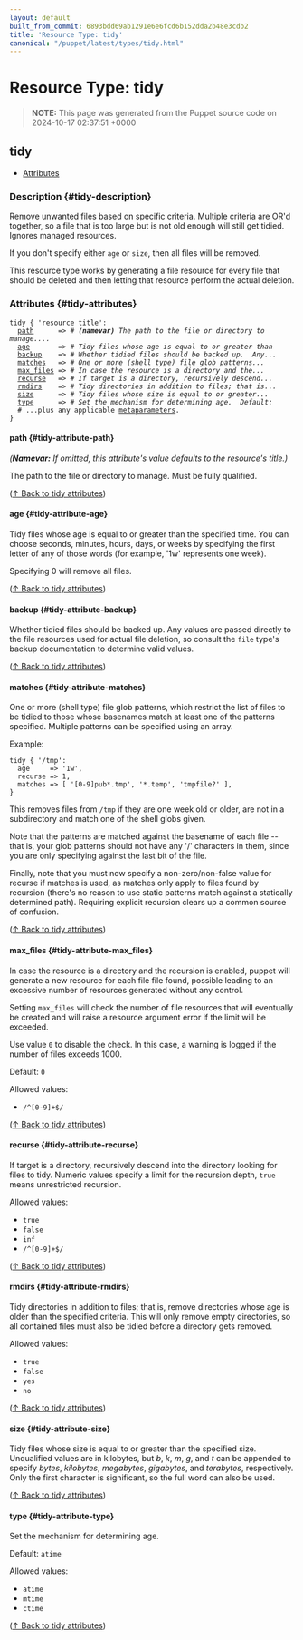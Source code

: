 ```yaml
---
layout: default
built_from_commit: 6893bdd69ab1291e6e6fcd6b152dda2b48e3cdb2
title: 'Resource Type: tidy'
canonical: "/puppet/latest/types/tidy.html"
---
```


# Resource Type: tidy

> **NOTE:** This page was generated from the Puppet source code on 2024-10-17 02:37:51 +0000



## tidy

* [Attributes](#tidy-attributes)

### Description {#tidy-description}

Remove unwanted files based on specific criteria.  Multiple
criteria are OR'd together, so a file that is too large but is not
old enough will still get tidied. Ignores managed resources.

If you don't specify either `age` or `size`, then all files will
be removed.

This resource type works by generating a file resource for every file
that should be deleted and then letting that resource perform the
actual deletion.

### Attributes {#tidy-attributes}

<pre><code>tidy { 'resource title':
  <a href="#tidy-attribute-path">path</a>      =&gt; <em># <strong>(namevar)</strong> The path to the file or directory to manage....</em>
  <a href="#tidy-attribute-age">age</a>       =&gt; <em># Tidy files whose age is equal to or greater than </em>
  <a href="#tidy-attribute-backup">backup</a>    =&gt; <em># Whether tidied files should be backed up.  Any...</em>
  <a href="#tidy-attribute-matches">matches</a>   =&gt; <em># One or more (shell type) file glob patterns...</em>
  <a href="#tidy-attribute-max_files">max_files</a> =&gt; <em># In case the resource is a directory and the...</em>
  <a href="#tidy-attribute-recurse">recurse</a>   =&gt; <em># If target is a directory, recursively descend...</em>
  <a href="#tidy-attribute-rmdirs">rmdirs</a>    =&gt; <em># Tidy directories in addition to files; that is...</em>
  <a href="#tidy-attribute-size">size</a>      =&gt; <em># Tidy files whose size is equal to or greater...</em>
  <a href="#tidy-attribute-type">type</a>      =&gt; <em># Set the mechanism for determining age.  Default: </em>
  # ...plus any applicable <a href="https://puppet.com/docs/puppet/latest/metaparameter.html">metaparameters</a>.
}</code></pre>


#### path {#tidy-attribute-path}

_(**Namevar:** If omitted, this attribute's value defaults to the resource's title.)_

The path to the file or directory to manage.  Must be fully
qualified.

([↑ Back to tidy attributes](#tidy-attributes))


#### age {#tidy-attribute-age}

Tidy files whose age is equal to or greater than
the specified time.  You can choose seconds, minutes,
hours, days, or weeks by specifying the first letter of any
of those words (for example, '1w' represents one week).

Specifying 0 will remove all files.

([↑ Back to tidy attributes](#tidy-attributes))


#### backup {#tidy-attribute-backup}

Whether tidied files should be backed up.  Any values are passed
directly to the file resources used for actual file deletion, so consult
the `file` type's backup documentation to determine valid values.

([↑ Back to tidy attributes](#tidy-attributes))


#### matches {#tidy-attribute-matches}

One or more (shell type) file glob patterns, which restrict
the list of files to be tidied to those whose basenames match
at least one of the patterns specified. Multiple patterns can
be specified using an array.

Example:

    tidy { '/tmp':
      age     => '1w',
      recurse => 1,
      matches => [ '[0-9]pub*.tmp', '*.temp', 'tmpfile?' ],
    }

This removes files from `/tmp` if they are one week old or older,
are not in a subdirectory and match one of the shell globs given.

Note that the patterns are matched against the basename of each
file -- that is, your glob patterns should not have any '/'
characters in them, since you are only specifying against the last
bit of the file.

Finally, note that you must now specify a non-zero/non-false value
for recurse if matches is used, as matches only apply to files found
by recursion (there's no reason to use static patterns match against
a statically determined path).  Requiring explicit recursion clears
up a common source of confusion.

([↑ Back to tidy attributes](#tidy-attributes))


#### max_files {#tidy-attribute-max_files}

In case the resource is a directory and the recursion is enabled, puppet will
generate a new resource for each file file found, possible leading to
an excessive number of resources generated without any control.

Setting `max_files` will check the number of file resources that
will eventually be created and will raise a resource argument error if the
limit will be exceeded.

Use value `0` to disable the check. In this case, a warning is logged if
the number of files exceeds 1000.

Default: `0`

Allowed values:

* `/^[0-9]+$/`

([↑ Back to tidy attributes](#tidy-attributes))


#### recurse {#tidy-attribute-recurse}

If target is a directory, recursively descend
into the directory looking for files to tidy. Numeric values
specify a limit for the recursion depth, `true` means
unrestricted recursion.

Allowed values:

* `true`
* `false`
* `inf`
* `/^[0-9]+$/`

([↑ Back to tidy attributes](#tidy-attributes))


#### rmdirs {#tidy-attribute-rmdirs}

Tidy directories in addition to files; that is, remove
directories whose age is older than the specified criteria.
This will only remove empty directories, so all contained
files must also be tidied before a directory gets removed.

Allowed values:

* `true`
* `false`
* `yes`
* `no`

([↑ Back to tidy attributes](#tidy-attributes))


#### size {#tidy-attribute-size}

Tidy files whose size is equal to or greater than
the specified size.  Unqualified values are in kilobytes, but
*b*, *k*, *m*, *g*, and *t* can be appended to specify *bytes*,
*kilobytes*, *megabytes*, *gigabytes*, and *terabytes*, respectively.
Only the first character is significant, so the full word can also
be used.

([↑ Back to tidy attributes](#tidy-attributes))


#### type {#tidy-attribute-type}

Set the mechanism for determining age.

Default: `atime`

Allowed values:

* `atime`
* `mtime`
* `ctime`

([↑ Back to tidy attributes](#tidy-attributes))





